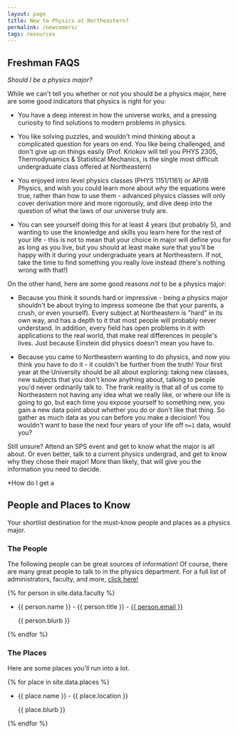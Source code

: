 ```yaml
---
layout: page
title: New to Physics at Northeastern?
permalink: /newcomers/
tags: resources
---
```


## Freshman FAQS

*Should I be a physics major?*

While we can't tell you whether or not you should be a physics major, here are some good indicators that physics is right for you:

* You have a deep interest in how the universe works, and a pressing curiosity to find solutions to modern problems in physics.

* You like solving puzzles, and wouldn't mind thinking about a complicated question for years on end. You like being challenged, and don't give up on things easily (Prof. Kriokov will tell you PHYS 2305, Thermodynamics & Statistical Mechanics, is the single most difficult undergraduate class offered at Northeastern)

* You enjoyed intro level physics classes (PHYS 1151/1161) or AP/IB Physics, and wish you could learn more about *why* the equations were true, rather than how to use them - advanced physics classes will only cover derivation more and more rigorously, and dive deep into the question of what the laws of our universe truly are.

* You can see yourself doing this for at least 4 years (but probably 5), and wanting to use the knowledge and skills you learn here for the rest of your life - this is not to mean that your choice in major will define you for as long as you live, but you should at least make sure that you'll be happy with it during your undergraduate years at Northeastern. If not, take the time to find something you really love instead (there's nothing wrong with that!)

On the other hand, here are some good reasons *not* to be a physics major:

* Because you think it sounds hard or impressive - being a physics major shouldn't be about trying to impress someone (be that your parents, a crush, or even yourself). Every subject at Northeastern is "hard" in its own way, and has a depth to it that most people will probably never understand. In addition, every field has open problems in it with applications to the real world, that make real differences in people's lives. Just because Einstein did physics doesn't mean you have to.

* Because you came to Northeastern wanting to do physics, and now you think you have to do it - it couldn't be further from the truth! Your first year at the University should be all about exploring: taking new classes, new subjects that you don't know anything about, talking to people you'd never ordinarily talk to. The frank reality is that all of us come to Northeastern not having any idea what we really like, or where our life is going to go, but each time you expose yourself to something new, you gain a new data point about whether you do or don't like that thing. So gather as much data as you can before you make a decision! You wouldn't want to base the next four years of your life off `n=1` data, would you?

Still unsure? Attend an SPS event and get to know what the major is all about. Or even better, talk to a current physics undergrad, and get to know why they chose their major! More than likely, that will give you the information you need to decide.

*How do I get a 

## People and Places to Know
[//]: # (Note for editors: the following is auto-generated from faculty.yml and places.yml)
[//]: # (Also did you know this is how you can do a comment in markdown?)
Your shortlist destination for the must-know people and places as a physics major.

### The People

The following people can be great sources of information! Of course, there are many great people to talk to in the physics department. For a full list of administrators, faculty, and more, [click here!](https://cos.northeastern.edu/physics/people/)

{% for person in site.data.faculty %}
* {{ person.name }} - {{ person.title }} - <a href="mailto:{{ person.email }}">{{ person.email }}</a>
    
    {{ person.blurb }}

{% endfor %}

### The Places

Here are some places you'll run into a lot.

{% for place in site.data.places %}
* {{ place.name }} - {{ place.location }}
    
    {{ place.blurb }}

{% endfor %}

